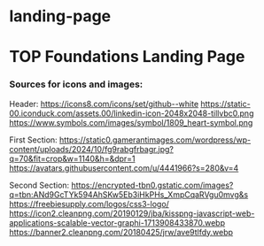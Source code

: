 # landing-page
<h1>TOP Foundations Landing Page </h1>

<h3>Sources for icons and images:</h3>

Header:
https://icons8.com/icons/set/github--white
https://static-00.iconduck.com/assets.00/linkedin-icon-2048x2048-tillvbc0.png
https://www.symbols.com/images/symbol/1809_heart-symbol.png

First Section:
https://static0.gamerantimages.com/wordpress/wp-content/uploads/2024/10/fg9rabgfrbagr.jpg?q=70&fit=crop&w=1140&h=&dpr=1
https://avatars.githubusercontent.com/u/4441966?s=280&v=4

Second Section:
https://encrypted-tbn0.gstatic.com/images?q=tbn:ANd9GcTYk594AhSKw5Eb3iHkPHs_XmpCqaRVgu0mvg&s
https://freebiesupply.com/logos/css3-logo/
https://icon2.cleanpng.com/20190129/jba/kisspng-javascript-web-applications-scalable-vector-graphi-1713908433870.webp
https://banner2.cleanpng.com/20180425/jrw/ave9tlfdy.webp